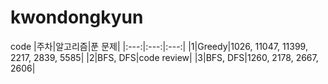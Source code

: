 # kwondongkyun
code
|주차|알고리즘|푼 문제|
|:---:|:---:|:---:|
|1|Greedy|1026, 11047, 11399, 2217, 2839, 5585|
|2|BFS, DFS|code review|
|3|BFS, DFS|1260, 2178, 2667, 2606|
